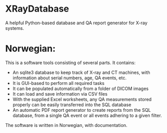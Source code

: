# XRayDatabase
A helpful Python-based database and QA report generator for X-ray systems.

# Norwegian:
This is a software tools consisting of several parts. It contains:
* An sqlite3 database to keep track of X-ray and CT machines, with information about serial numbers, age, QA events, etc.
* It is GUI-based to perform all required tasks
* It can be populated automatically from a folder of DICOM images
* It can load and save information via CSV files
* With the supplied Excel worksheets, any QA measurements stored properly can be easily transferred into the SQL database
*	An automatic PDF report generator to create reports from the SQL database, from a single QA event or all events adhering to a given filter.

The software is written in Norwegian, with documentation.
